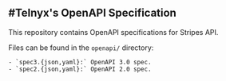 #Telnyx's OpenAPI Specification
---
This repository contains OpenAPI specifications for Stripes API.

Files can be found in the `openapi/` directory:

	- `spec3.{json,yaml}:` OpenAPI 3.0 spec.
	- `spec2.{json,yaml}:` OpenAPI 2.0 spec.

